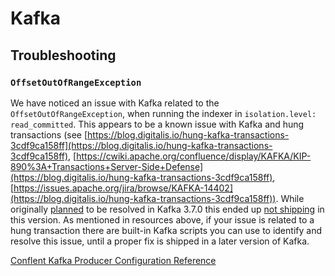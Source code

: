 # Kafka

## Troubleshooting

### `OffsetOutOfRangeException`

We have noticed an issue with Kafka related to the `OffsetOutOfRangeException`, when running the indexer in 
`isolation.level: read_committed`. This appears to be a known issue with Kafka and hung transactions (see 
[https://blog.digitalis.io/hung-kafka-transactions-3cdf9ca158ff](https://blog.digitalis.io/hung-kafka-transactions-3cdf9ca158ff), 
[https://cwiki.apache.org/confluence/display/KAFKA/KIP-890%3A+Transactions+Server-Side+Defense](https://blog.digitalis.io/hung-kafka-transactions-3cdf9ca158ff), 
[https://issues.apache.org/jira/browse/KAFKA-14402](https://blog.digitalis.io/hung-kafka-transactions-3cdf9ca158ff)). 
While originally [planned](https://cwiki.apache.org/confluence/display/KAFKA/Release+Plan+3.7.0) to be resolved in 
Kafka 3.7.0 this ended up [not shipping](https://downloads.apache.org/kafka/3.7.0/RELEASE_NOTES.html) in this version. 
As mentioned in resources above, if your issue is related to a hung transaction there are built-in Kafka scripts you 
can use to identify and resolve this issue, until a proper fix is shipped in a later version of Kafka.


<seealso>
    <category ref="external">
        <a href="https://docs.confluent.io/platform/current/installation/configuration/producer-configs.html">Conflent Kafka Producer Configuration Reference</a>
    </category>
</seealso>